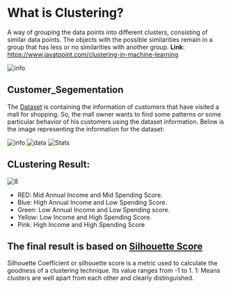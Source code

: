 # What is Clustering?
A way of grouping the data points into different clusters, consisting of similar data points. The objects with the possible similarities remain in a group that has less or no similarities with another group. **Link**: https://www.javatpoint.com/clustering-in-machine-learning

![info](https://www.analyticsvidhya.com/wp-content/uploads/2016/11/clustering.png)

## Customer_Segementation
The [Dataset](https://github.com/VaishnavRathod/Customer_Segementation/blob/main/Dataset/Mall_Customers.csv) is containing the information of customers that have visited a mall for shopping. So, the mall owner wants to find some patterns or some particular behavior of his customers using the dataset information. Below is the image representing the information for the dataset: 

![info](https://github.com/VaishnavRathod/Customer_Segementation/assets/90707178/809a6986-a49f-45de-9d2a-fc2dfbd2f848)
![data](https://github.com/VaishnavRathod/Customer_Segementation/assets/90707178/1d505231-d7ae-42bd-afd3-0fd85b3f91cf)
![Stats](https://github.com/VaishnavRathod/Customer_Segementation/assets/90707178/a1b2de15-f4ab-4893-8457-872827a6fb19)

## CLustering Result:
![8](https://github.com/VaishnavRathod/Customer_Segementation/assets/90707178/5a153105-dfd4-49e9-b2b0-89702c63be73)
- RED: Mid Annual Income and Mid Spending Score.
- Blue: High Annual Income and Low Spending Score.
- Green: Low Annual Income and Low Spending score.
- Yellow: Low Income and High Spending Score.
- Pink: High Income and High Spending  Score

## The final result is based on [Silhouette Score](https://scikit-learn.org/stable/auto_examples/cluster/plot_kmeans_silhouette_analysis.html)
Silhouette Coefficient or silhouette score is a metric used to calculate the goodness of a clustering technique. Its value ranges from -1 to 1. 1: Means clusters are well apart from each other and clearly distinguished.

